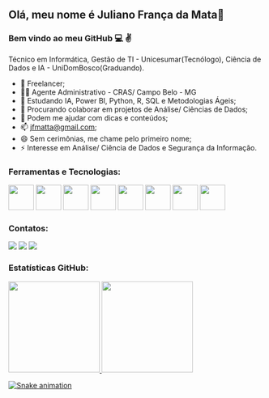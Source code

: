 ## Olá, meu nome é Juliano França da Mata👋
### Bem vindo ao meu GitHub 💻 ✌️


Técnico em Informática, Gestão de TI - Unicesumar(Tecnólogo), Ciência de Dados e IA - UniDomBosco(Graduando).

* 🔭 Freelancer;
* 👨‍💼 Agente Administrativo - CRAS/ Campo Belo - MG
* 🌱 Estudando IA, Power BI, Python, R, SQL e Metodologias Ágeis;
* 👯 Procurando colaborar em projetos de Análise/ Ciências de Dados;
* 🤔 Podem me ajudar com dicas e conteúdos;
* 📫 jfmatta@gmail.com;
* 😄 Sem cerimônias, me chame pelo primeiro nome;
* ⚡ Interesse em Análise/ Ciência de Dados e Segurança da Informação.

### Ferramentas e Tecnologias:

<a href="https://git-scm.com/downloads"> <img src="https://cdn.jsdelivr.net/gh/devicons/devicon/icons/git/git-original.svg" width="50" height="50"/></a> 
<a href="https://www.python.org/downloads/"> <img src="https://cdn.jsdelivr.net/gh/devicons/devicon/icons/python/python-original.svg" width="50" height="50"/></a> 
<a href="https://pandas.pydata.org/"> <img src="https://cdn.jsdelivr.net/gh/devicons/devicon/icons/pandas/pandas-original.svg" width="50" height="50"/></a> 
<a href="https://www.anaconda.com/products/distribution"> <img src="https://cdn.jsdelivr.net/gh/devicons/devicon/icons/anaconda/anaconda-original.svg" width="50" height="50"/></a> 
<a href="https://jupyter.org/"> <img src="https://cdn.jsdelivr.net/gh/devicons/devicon/icons/jupyter/jupyter-original-wordmark.svg" width="50" height="50"/></a> 
<a href="https://www.jetbrains.com/pt-br/pycharm/download/#section=windows"> <img src="https://cdn.jsdelivr.net/gh/devicons/devicon/icons/pycharm/pycharm-original.svg" width="50" height="50"/></a> 
<a href="https://code.visualstudio.com/download"> <img src="https://cdn.jsdelivr.net/gh/devicons/devicon/icons/vscode/vscode-original.svg" width="50" height="50"/></a>
<a href="[https://posit.co/download/rstudio-desktop/"> <img src="https://cdn.icon-icons.com/icons2/1508/PNG/512/rstudio_104598.png" width="50" height="50"/></a>
          
                
### Contatos:

<div>
<a href = "mailto:jfmatta@gmail.com"> <img src="https://img.shields.io/badge/Gmail-D14836?style=for-the-badge&logo=gmail&logoColor=white" target="_blank"></a>
<a href="https://instagram.com/julianomata_oficial" target="_blank"> <img src="https://img.shields.io/badge/-Instagram-%23E4405F?style=for-the-badge&logo=instagram&logoColor=white" target="_blank"></a>
<a href="https://www.linkedin.com/in/julianomata" target="_blank"> <img src="https://img.shields.io/badge/-LinkedIn-%230077B5?style=for-the-badge&logo=linkedin&logoColor=white" target="_blank"></a>   
</div>

### Estatísticas GitHub:


<div>
<a href="https://github.com/JulianoMata">
<img height="180em" src="https://github-readme-stats-sigma-five.vercel.app/api/top-langs/?username=JulianoMata&layout=compact&langs_count=7&theme=radical"/> <img height="180em" src="https://github-readme-stats-sigma-five.vercel.app/api?username=JulianoMata&show_icons=true&theme=radical&include_all_commits=true&count_private=true"/>
</div>
  
![Snake animation](https://github.com/JulianoMata/JulianoMata/blob/output/github-contribution-grid-snake.svg) 
